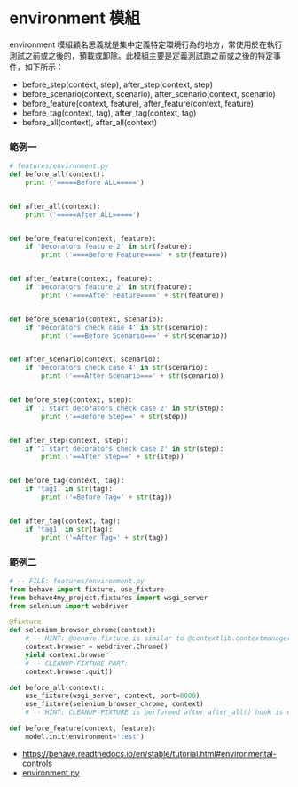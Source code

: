 # environment 模組

environment 模組顧名思義就是集中定義特定環境行為的地方，常使用於在執行測試之前或之後的，預載或卸除。此模組主要是定義測試跑之前或之後的特定事件，如下所示：

- before_step(context, step), after_step(context, step)
- before_scenario(context, scenario), after_scenario(context, scenario)
- before_feature(context, feature), after_feature(context, feature)
- before_tag(context, tag), after_tag(context, tag)
- before_all(context), after_all(context)

### 範例一

```py
# features/environment.py
def before_all(context):
    print ('=====Before ALL=====')


def after_all(context):
    print ('=====After ALL=====')


def before_feature(context, feature):
    if 'Decorators feature 2' in str(feature):
        print ('====Before Feature====' + str(feature))


def after_feature(context, feature):
    if 'Decorators feature 2' in str(feature):
        print ('====After Feature====' + str(feature))


def before_scenario(context, scenario):
    if 'Decorators check case 4' in str(scenario):
        print ('===Before Scenario===' + str(scenario))


def after_scenario(context, scenario):
    if 'Decorators check case 4' in str(scenario):
        print ('===After Scenario===' + str(scenario))


def before_step(context, step):
    if 'I start decorators check case 2' in str(step):
        print ('==Before Step==' + str(step))


def after_step(context, step):
    if 'I start decorators check case 2' in str(step):
        print ('==After Step==' + str(step))


def before_tag(context, tag):
    if 'tag1' in str(tag):
        print ('=Before Tag=' + str(tag))


def after_tag(context, tag):
    if 'tag1' in str(tag):
        print ('=After Tag=' + str(tag))


```

### 範例二

```py
# -- FILE: features/environment.py
from behave import fixture, use_fixture
from behave4my_project.fixtures import wsgi_server
from selenium import webdriver

@fixture
def selenium_browser_chrome(context):
    # -- HINT: @behave.fixture is similar to @contextlib.contextmanager
    context.browser = webdriver.Chrome()
    yield context.browser
    # -- CLEANUP-FIXTURE PART:
    context.browser.quit()

def before_all(context):
    use_fixture(wsgi_server, context, port=8000)
    use_fixture(selenium_browser_chrome, context)
    # -- HINT: CLEANUP-FIXTURE is performed after after_all() hook is called.

def before_feature(context, feature):
    model.init(environment='test')
```

- <https://behave.readthedocs.io/en/stable/tutorial.html#environmental-controls>
- [environment.py](https://github.com/behave/behave.example/blob/master/features/environment.py)
